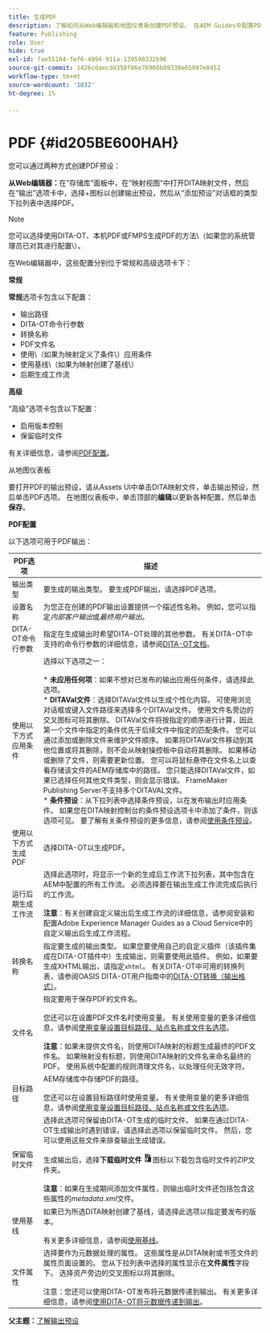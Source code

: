 ```yaml
---
title: 生成PDF
description: 了解如何从Web编辑器和地图仪表板创建PDF预设。 在AEM Guides中配置PDF输出预设。
feature: Publishing
role: User
hide: true
exl-id: fae55104-fef6-4994-911a-139598332b96
source-git-commit: 1426cdaecdd358f06e76908b09330e65997e8452
workflow-type: tm+mt
source-wordcount: '1032'
ht-degree: 1%

---
```


# PDF {#id205BE600HAH}

您可以通过两种方式创建PDF预设：

**从Web编辑器：**&#x200B;在“存储库”面板中，在“映射视图”中打开DITA映射文件，然后在“输出”选项卡中，选择+图标以创建输出预设，然后从“添加预设”对话框的类型下拉列表中选择PDF。

>[!NOTE]
>
> 您可以选择使用DITA-OT、本机PDF或FMPS生成PDF的方法\（如果您的系统管理员已对其进行配置\）。

在Web编辑器中，这些配置分别位于常规和高级选项卡下：

**常规**

**常规**&#x200B;选项卡包含以下配置：

- 输出路径
- DITA-OT命令行参数
- 转换名称
- PDF文件名
- 使用\（如果为映射定义了条件\）应用条件
- 使用基线\（如果为映射创建了基线\）
- 后期生成工作流

**高级**

“高级”选项卡包含以下配置：

- 启用版本控制
- 保留临时文件

有关详细信息，请参阅[PDF配置](#id231KIM004X1)。

从地图仪表板&#x200B;**&#x200B;**

要打开PDF的输出预设，请从Assets UI中单击DITA映射文件，单击输出预设，然后单击PDF选项。 在地图仪表板中，单击顶部的&#x200B;**编辑**&#x200B;以更新各种配置，然后单击&#x200B;**保存**。

**PDF配置**

以下选项可用于PDF输出：

| PDF选项 | 描述 |
| --- | --- |
| 输出类型 | 要生成的输出类型。 要生成PDF输出，请选择PDF选项。 |
| 设置名称 | 为您正在创建的PDF输出设置提供一个描述性名称。 例如，您可以指定&#x200B;_内部客户输出_&#x200B;或&#x200B;_最终用户输出_。 |
| DITA-OT命令行参数 | 指定在生成输出时希望DITA-OT处理的其他参数。 有关DITA-OT中支持的命令行参数的详细信息，请参阅[DITA-OT文档](https://www.dita-ot.org/)。 |
| 使用以下方式应用条件 | 选择以下选项之一：<br><br>* **未应用任何项**：如果不想对已发布的输出应用任何条件，请选择此选项。<br>* **DITAVal文件**：选择DITAVal文件以生成个性化内容。 可使用浏览对话框或键入文件路径来选择多个DITAVal文件。 使用文件名旁边的交叉图标可将其删除。 DITAVal文件将按指定的顺序进行计算，因此第一个文件中指定的条件优先于后续文件中指定的匹配条件。 您可以通过添加或删除文件来维护文件顺序。 如果将DITAVal文件移动到其他位置或将其删除，则不会从映射操控板中自动将其删除。 如果移动或删除了文件，则需要更新位置。 您可以将鼠标悬停在文件名上以查看存储该文件的AEM存储库中的路径。 您只能选择DITAVal文件，如果已选择任何其他文件类型，则会显示错误。 FrameMaker Publishing Server不支持多个DITAVAL文件。<br>* **条件预设**：从下拉列表中选择条件预设，以在发布输出时应用条件。 如果您在DITA映射控制台的条件预设选项卡中添加了条件，则该选项可见。 要了解有关条件预设的更多信息，请参阅[使用条件预设](generate-output-use-condition-presets.md#id1825FL004PN)。 |
| 使用以下方式生成PDF | 选择DITA-OT以生成PDF。 |
| 运行后期生成工作流 | 选择此选项时，将显示一个新的生成后工作流下拉列表，其中包含在AEM中配置的所有工作流。 必须选择要在输出生成工作流完成后执行的工作流。<br><br>**注意**：有关创建自定义输出后生成工作流的详细信息，请参阅安装和配置Adobe Experience Manager Guides as a Cloud Service中的自定义输出后生成工作流程。 |
| 转换名称 | 指定要生成的输出类型。 如果您要使用自己的自定义插件（该插件集成在DITA-OT插件中）生成输出，则需要使用此插件。 例如，如果要生成XHTML输出，请指定`xhtml`。 有关DITA-OT中可用的转换列表，请参阅OASIS DITA-OT用户指南中的[DITA-OT转换（输出格式）](http://www.dita-ot.org/2.3/user-guide/AvailableTransforms.html)。 |
| 文件名 | 指定要用于保存PDF的文件名。<br><br>您还可以在设置PDF文件名时使用变量。 有关使用变量的更多详细信息，请参阅[使用变量设置目标路径、站点名称或文件名选项](generate-output-use-variables.md#id18BUG70K05Z)。<br><br>**注意**：如果未提供文件名，则使用DITA映射的标题生成最终的PDF文件名。 如果映射没有标题，则使用DITA映射的文件名来命名最终的PDF。 使用系统中配置的规则清理文件名，以处理任何无效字符。 |
| 目标路径 | AEM存储库中存储PDF的路径。<br><br>您还可以在设置目标路径时使用变量。 有关使用变量的更多详细信息，请参阅[使用变量设置目标路径、站点名称或文件名选项](generate-output-use-variables.md#id18BUG70K05Z)。 |
| 保留临时文件 | 选择此选项可保留由DITA-OT生成的临时文件。 如果在通过DITA-OT生成输出时遇到错误，请选择此选项以保留临时文件。 然后，您可以使用这些文件来排查输出生成错误。<br> <br>生成输出后，选择&#x200B;**下载临时文件** ![下载临时文件图标](images/download-temp-files-icon.png)图标以下载包含临时文件的ZIP文件夹。<br><br> **注意**：如果在生成期间添加文件属性，则输出临时文件还包括包含这些属性的&#x200B;*metadata.xml*&#x200B;文件。 |
| 使用基线 | 如果已为所选DITA映射创建了基线，请选择此选项以指定要发布的版本。<br><br>有关更多详细信息，请参阅[使用基线](generate-output-use-baseline-for-publishing.md#id1825FI0J0PF)。 |
| 文件属性 | 选择要作为元数据处理的属性。 这些属性是从DITA映射或书签文件的属性页面设置的。 您从下拉列表中选择的属性显示在&#x200B;**文件属性**&#x200B;字段下。 选择资产旁边的交叉图标以将其删除。 <br><br>注意：您还可以使用DITA-OT发布将元数据传递到输出。 有关更多详细信息，请参阅[使用DITA-OT将元数据传递到输出](pass-metadata-dita-ot.md#id21BJ00QD0XA)。 |

**父主题：**&#x200B;[&#x200B;了解输出预设](generate-output-understand-presets.md)
